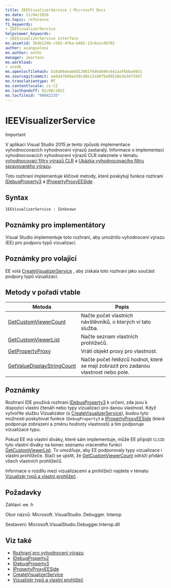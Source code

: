 ```yaml
---
title: IEEVisualizerService | Microsoft Docs
ms.date: 11/04/2016
ms.topic: reference
f1_keywords:
- IEEVisualizerService
helpviewer_keywords:
- IEEVisualizerService interface
ms.assetid: 3bdb124b-c582-47ba-b465-13c6a1cdb702
author: acangialosi
ms.author: anthc
manager: jmartens
ms.workload:
- vssdk
ms.openlocfilehash: b10a09aeab6012981fd464694c641aaf6bba4951
ms.sourcegitcommit: ae6d47b09a439cd0e13180f5e89510e3e347fd47
ms.translationtype: MT
ms.contentlocale: cs-CZ
ms.lasthandoff: 02/08/2021
ms.locfileid: "99842235"
---
```

# <a name="ieevisualizerservice"></a>IEEVisualizerService
> [!IMPORTANT]
> V aplikaci Visual Studio 2015 je tento způsob implementace vyhodnocovacích vyhodnocení výrazů zastaralý. Informace o implementaci vyhodnocovacích vyhodnocení výrazů CLR naleznete v tématu [vyhodnocovací filtry výrazů CLR](https://github.com/Microsoft/ConcordExtensibilitySamples/wiki/CLR-Expression-Evaluators) a [Ukázka vyhodnocovacího filtru spravovaného výrazu](https://github.com/Microsoft/ConcordExtensibilitySamples/wiki/Managed-Expression-Evaluator-Sample).

 Toto rozhraní implementuje klíčové metody, které poskytují funkce rozhraní [IDebugProperty3](../../../extensibility/debugger/reference/idebugproperty3.md) a [IPropertyProxyEESide](../../../extensibility/debugger/reference/ipropertyproxyeeside.md) .

## <a name="syntax"></a>Syntax

```
IEEVisualizerService : IUnknown
```

## <a name="notes-for-implementers"></a>Poznámky pro implementátory
 Visual Studio implementuje toto rozhraní, aby umožnilo vyhodnocení výrazu (EE) pro podporu typů vizualizací.

## <a name="notes-for-callers"></a>Poznámky pro volající
 EE volá [CreateVisualizerService](../../../extensibility/debugger/reference/ieevisualizerserviceprovider-createvisualizerservice.md) , aby získala toto rozhraní jako součást podpory typů vizualizací.

## <a name="methods-in-vtable-order"></a>Metody v pořadí vtable

|Metoda|Popis|
|------------|-----------------|
|[GetCustomViewerCount](../../../extensibility/debugger/reference/ieevisualizerservice-getcustomviewercount.md)|Načte počet vlastních návštěvníků, o kterých ví tato služba.|
|[GetCustomViewerList](../../../extensibility/debugger/reference/ieevisualizerservice-getcustomviewerlist.md)|Načte seznam vlastních prohlížečů.|
|[GetPropertyProxy](../../../extensibility/debugger/reference/ieevisualizerservice-getpropertyproxy.md)|Vrátí objekt proxy pro vlastnost.|
|[GetValueDisplayStringCount](../../../extensibility/debugger/reference/ieevisualizerservice-getvaluedisplaystringcount.md)|Načte počet řetězců hodnot, které se mají zobrazit pro zadanou vlastnost nebo pole.|

## <a name="remarks"></a>Poznámky
 Rozhraní IDE používá rozhraní [IDebugProperty3](../../../extensibility/debugger/reference/idebugproperty3.md) k určení, zda jsou k dispozici vlastní čtenáři nebo typy vizualizací pro danou vlastnost. Když vytvoříte službu Vizualizátor (s [CreateVisualizerService](../../../extensibility/debugger/reference/ieevisualizerserviceprovider-createvisualizerservice.md)), budou tyto možnosti poskytovat funkce `IDebugProperty3` a [IPropertyProxyEESide](../../../extensibility/debugger/reference/ipropertyproxyeeside.md) (která podporuje zobrazení a změnu hodnoty vlastnosti) a tím podporuje vizualizace typu.

 Pokud EE má vlastní diváky, které sám implementuje, může EE připojit `CLSID` tyto vlastní diváky na konec seznamu vráceného funkcí [GetCustomViewerList](../../../extensibility/debugger/reference/ieevisualizerservice-getcustomviewerlist.md). To umožňuje, aby EE podporovaly typy vizualizace i vlastní prohlížeče. Stačí se ujistit, že [GetCustomViewerCount](../../../extensibility/debugger/reference/idebugproperty3-getcustomviewercount.md) odráží přidání všech vlastních prohlížečů.

 Informace o rozdílu mezi vizualizacemi a prohlížeči najdete v tématu [Vizualizér typů a vlastní prohlížeč](../../../extensibility/debugger/type-visualizer-and-custom-viewer.md) .

## <a name="requirements"></a>Požadavky
 Záhlaví: ee. h

 Obor názvů: Microsoft. VisualStudio. Debugger. Interop

 Sestavení: Microsoft.VisualStudio.Debugger.Interop.dll

## <a name="see-also"></a>Viz také
- [Rozhraní pro vyhodnocení výrazu](../../../extensibility/debugger/reference/expression-evaluation-interfaces.md)
- [IDebugProperty2](../../../extensibility/debugger/reference/idebugproperty2.md)
- [IDebugProperty3](../../../extensibility/debugger/reference/idebugproperty3.md)
- [IPropertyProxyEESide](../../../extensibility/debugger/reference/ipropertyproxyeeside.md)
- [CreateVisualizerService](../../../extensibility/debugger/reference/ieevisualizerserviceprovider-createvisualizerservice.md)
- [Vizualizér typů a vlastní prohlížeč](../../../extensibility/debugger/type-visualizer-and-custom-viewer.md)
